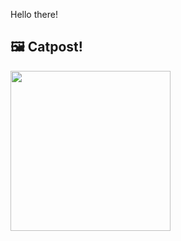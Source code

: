 Hello there!



## 🖼️ Catpost!

<sub>
    <img src="https://cdn2.thecatapi.com/images/MTkyNTg4MQ.jpg" height="256">
</sub>

